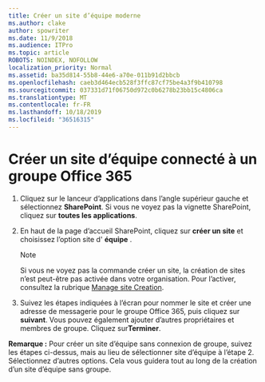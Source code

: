 ```yaml
---
title: Créer un site d’équipe moderne
ms.author: clake
author: spowriter
ms.date: 11/9/2018
ms.audience: ITPro
ms.topic: article
ROBOTS: NOINDEX, NOFOLLOW
localization_priority: Normal
ms.assetid: ba35d814-55b8-44e6-a70e-011b91d2bbcb
ms.openlocfilehash: caeb3d464ecb528f3ffc87cf75be4a3f9b410798
ms.sourcegitcommit: 037331d71f06750d972c0b6278b23bb15c4806ca
ms.translationtype: MT
ms.contentlocale: fr-FR
ms.lasthandoff: 10/18/2019
ms.locfileid: "36516315"
---
```

# <a name="create-an-office-365-group-connected-team-site"></a>Créer un site d’équipe connecté à un groupe Office 365

1. Cliquez sur le lanceur d’applications dans l’angle supérieur gauche et sélectionnez **SharePoint**. Si vous ne voyez pas la vignette SharePoint, cliquez sur **toutes les applications**.
    
2. En haut de la page d’accueil SharePoint, cliquez sur **créer un site** et choisissez l’option site d' **équipe** . 
    
    > [!NOTE]
    > Si vous ne voyez pas la commande créer un site, la création de sites n’est peut-être pas activée dans votre organisation. Pour l’activer, consultez la rubrique [Manage site Creation](https://go.microsoft.com/fwlink/?linkid=2009644). 
  
3. Suivez les étapes indiquées à l’écran pour nommer le site et créer une adresse de messagerie pour le groupe Office 365, puis cliquez sur **suivant**. Vous pouvez également ajouter d’autres propriétaires et membres de groupe. Cliquez sur**Terminer**.
  
 **Remarque :** Pour créer un site d’équipe sans connexion de groupe, suivez les étapes ci-dessus, mais au lieu de sélectionner site d’équipe à l’étape 2. Sélectionnez d’autres options. Cela vous guidera tout au long de la création d’un site d’équipe sans groupe. 
    

